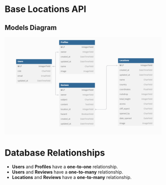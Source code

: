 # Base Locations API

## Models Diagram

![Database Diagram](./docs/images/database-diagram.png)

# Database Relationships

- **Users** and **Profiles** have a **one-to-one** relationship.
- **Users** and **Reviews** have a **one-to-many** relationship.
- **Locations** and **Reviews** have a **one-to-many** relationship.
